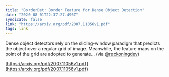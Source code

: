 ```yaml
---
title: "BorderDet: Border Feature for Dense Object Detection"
date: "2020-08-01T22:37:27.496Z"
syndicate: false
link: "https://arxiv.org/pdf/2007.11056v1.pdf"
tags: link
---
```


Dense object detectors rely on the sliding-window paradigm that predicts the object over a regular grid of image. Meanwhile, the feature maps on the point of the grid are adopted to generate... (via [@reckoningdev](https://twitter.com/reckoningdev))

[https://arxiv.org/pdf/2007.11056v1.pdf](https://arxiv.org/pdf/2007.11056v1.pdf)